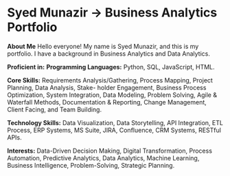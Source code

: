 # Syed Munazir -> Business Analytics Portfolio

**About Me**
Hello everyone! My name is Syed Munazir, and this is my portfolio.
I have a background in Business Analytics and Data Analytics.

**Proficient in:**
**Programming Languages:** Python, SQL, JavaScript, HTML.

**Core Skills:** Requirements Analysis/Gathering, Process Mapping, Project Planning, Data Analysis, Stake-
holder Engagement, Business Process Optimization, System Integration, Data Modeling, Problem Solving,
Agile & Waterfall Methods, Documentation & Reporting, Change Management, Client Facing, and Team
Building.

**Technology Skills:** Data Visualization, Data Storytelling, API Integration, ETL Process, ERP Systems,
MS Suite, JIRA, Confluence, CRM Systems, RESTful APIs.

**Interests:** Data-Driven Decision Making, Digital Transformation, Process Automation, Predictive Analytics,
Data Analytics, Machine Learning, Business Intelligence, Problem-Solving, Strategic Planning.

